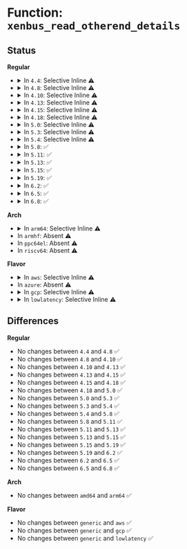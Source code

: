 # Function: <code>xenbus_read_otherend_details</code>

## Status
<b>Regular</b>
<ul>
<li>
<details>
<summary>In <code>4.4</code>: Selective Inline ⚠️</summary>

```c
int xenbus_read_otherend_details(struct xenbus_device *xendev, char *id_node, char *path_node);
```

**Collision:** Unique Global

**Inline:** Selective

**Transformation:** False

**Instances:**

```
In drivers/xen/xenbus/xenbus_probe.c (ffffffff814cf160)
Location: drivers/xen/xenbus/xenbus_probe.c:145
Inline: True
Direct callers:
  - drivers/xen/xenbus/xenbus_probe_backend.c:read_frontend_details
  - drivers/xen/xenbus/xenbus_probe_frontend.c:read_backend_details
```
**Symbols:**

```
ffffffff814cf160-ffffffff814cf221: xenbus_read_otherend_details (STB_GLOBAL)
```
</details>
</li>
<li>
<details>
<summary>In <code>4.8</code>: Selective Inline ⚠️</summary>

```c
int xenbus_read_otherend_details(struct xenbus_device *xendev, char *id_node, char *path_node);
```

**Collision:** Unique Global

**Inline:** Selective

**Transformation:** False

**Instances:**

```
In drivers/xen/xenbus/xenbus_probe.c (ffffffff8151fd60)
Location: drivers/xen/xenbus/xenbus_probe.c:145
Inline: True
Direct callers:
  - drivers/xen/xenbus/xenbus_probe_backend.c:read_frontend_details
  - drivers/xen/xenbus/xenbus_probe_frontend.c:read_backend_details
```
**Symbols:**

```
ffffffff8151fd60-ffffffff8151fe29: xenbus_read_otherend_details (STB_GLOBAL)
```
</details>
</li>
<li>
<details>
<summary>In <code>4.10</code>: Selective Inline ⚠️</summary>

```c
int xenbus_read_otherend_details(struct xenbus_device *xendev, char *id_node, char *path_node);
```

**Collision:** Unique Global

**Inline:** Selective

**Transformation:** False

**Instances:**

```
In drivers/xen/xenbus/xenbus_probe.c (ffffffff8154c210)
Location: drivers/xen/xenbus/xenbus_probe.c:145
Inline: True
Direct callers:
  - drivers/xen/xenbus/xenbus_probe_backend.c:read_frontend_details
  - drivers/xen/xenbus/xenbus_probe_frontend.c:read_backend_details
```
**Symbols:**

```
ffffffff8154c210-ffffffff8154c2d9: xenbus_read_otherend_details (STB_GLOBAL)
```
</details>
</li>
<li>
<details>
<summary>In <code>4.13</code>: Selective Inline ⚠️</summary>

```c
int xenbus_read_otherend_details(struct xenbus_device *xendev, char *id_node, char *path_node);
```

**Collision:** Unique Global

**Inline:** Selective

**Transformation:** False

**Instances:**

```
In drivers/xen/xenbus/xenbus_probe.c (ffffffff81560490)
Location: drivers/xen/xenbus/xenbus_probe.c:144
Inline: True
Direct callers:
  - drivers/xen/xenbus/xenbus_probe_backend.c:read_frontend_details
  - drivers/xen/xenbus/xenbus_probe_frontend.c:read_backend_details
```
**Symbols:**

```
ffffffff81560490-ffffffff81560548: xenbus_read_otherend_details (STB_GLOBAL)
```
</details>
</li>
<li>
<details>
<summary>In <code>4.15</code>: Selective Inline ⚠️</summary>

```c
int xenbus_read_otherend_details(struct xenbus_device *xendev, char *id_node, char *path_node);
```

**Collision:** Unique Global

**Inline:** Selective

**Transformation:** False

**Instances:**

```
In drivers/xen/xenbus/xenbus_probe.c (ffffffff815c4750)
Location: drivers/xen/xenbus/xenbus_probe.c:144
Inline: True
Direct callers:
  - drivers/xen/xenbus/xenbus_probe_backend.c:read_frontend_details
  - drivers/xen/xenbus/xenbus_probe_frontend.c:read_backend_details
```
**Symbols:**

```
ffffffff815c4750-ffffffff815c4808: xenbus_read_otherend_details (STB_GLOBAL)
```
</details>
</li>
<li>
<details>
<summary>In <code>4.18</code>: Selective Inline ⚠️</summary>

```c
int xenbus_read_otherend_details(struct xenbus_device *xendev, char *id_node, char *path_node);
```

**Collision:** Unique Global

**Inline:** Selective

**Transformation:** False

**Instances:**

```
In drivers/xen/xenbus/xenbus_probe.c (ffffffff815fcdd0)
Location: drivers/xen/xenbus/xenbus_probe.c:144
Inline: True
Direct callers:
  - drivers/xen/xenbus/xenbus_probe_backend.c:read_frontend_details
  - drivers/xen/xenbus/xenbus_probe_frontend.c:read_backend_details
```
**Symbols:**

```
ffffffff815fcdd0-ffffffff815fce88: xenbus_read_otherend_details (STB_GLOBAL)
```
</details>
</li>
<li>
<details>
<summary>In <code>5.0</code>: Selective Inline ⚠️</summary>

```c
int xenbus_read_otherend_details(struct xenbus_device *xendev, char *id_node, char *path_node);
```

**Collision:** Unique Global

**Inline:** Selective

**Transformation:** False

**Instances:**

```
In drivers/xen/xenbus/xenbus_probe.c (ffffffff81617eb0)
Location: drivers/xen/xenbus/xenbus_probe.c:144
Inline: True
Direct callers:
  - drivers/xen/xenbus/xenbus_probe_backend.c:read_frontend_details
  - drivers/xen/xenbus/xenbus_probe_frontend.c:read_backend_details
```
**Symbols:**

```
ffffffff81617eb0-ffffffff81617f68: xenbus_read_otherend_details (STB_GLOBAL)
```
</details>
</li>
<li>
<details>
<summary>In <code>5.3</code>: Selective Inline ⚠️</summary>

```c
int xenbus_read_otherend_details(struct xenbus_device *xendev, char *id_node, char *path_node);
```

**Collision:** Unique Global

**Inline:** Selective

**Transformation:** False

**Instances:**

```
In drivers/xen/xenbus/xenbus_probe.c (ffffffff8164bb70)
Location: drivers/xen/xenbus/xenbus_probe.c:144
Inline: True
Direct callers:
  - drivers/xen/xenbus/xenbus_probe_backend.c:read_frontend_details
  - drivers/xen/xenbus/xenbus_probe_frontend.c:read_backend_details
```
**Symbols:**

```
ffffffff8164bb70-ffffffff8164bc33: xenbus_read_otherend_details (STB_GLOBAL)
```
</details>
</li>
<li>
<details>
<summary>In <code>5.4</code>: Selective Inline ⚠️</summary>

```c
int xenbus_read_otherend_details(struct xenbus_device *xendev, char *id_node, char *path_node);
```

**Collision:** Unique Global

**Inline:** Selective

**Transformation:** False

**Instances:**

```
In drivers/xen/xenbus/xenbus_probe.c (ffffffff8166e000)
Location: drivers/xen/xenbus/xenbus_probe.c:144
Inline: True
Direct callers:
  - drivers/xen/xenbus/xenbus_probe_backend.c:read_frontend_details
  - drivers/xen/xenbus/xenbus_probe_frontend.c:read_backend_details
```
**Symbols:**

```
ffffffff8166e000-ffffffff8166e0c3: xenbus_read_otherend_details (STB_GLOBAL)
```
</details>
</li>
<li>
<details>
<summary>In <code>5.8</code>: ✅</summary>

```c
int xenbus_read_otherend_details(struct xenbus_device *xendev, char *id_node, char *path_node);
```

**Collision:** Unique Global

**Inline:** No

**Transformation:** False

**Instances:**

```
In drivers/xen/xenbus/xenbus_probe.c (ffffffff8171dc30)
Location: drivers/xen/xenbus/xenbus_probe.c:144
Inline: False
Direct callers:
  - drivers/xen/xenbus/xenbus_probe_backend.c:read_frontend_details
  - drivers/xen/xenbus/xenbus_probe_frontend.c:read_backend_details
```
**Symbols:**

```
ffffffff8171dc30-ffffffff8171dcf3: xenbus_read_otherend_details (STB_GLOBAL)
```
</details>
</li>
<li>
<details>
<summary>In <code>5.11</code>: ✅</summary>

```c
int xenbus_read_otherend_details(struct xenbus_device *xendev, char *id_node, char *path_node);
```

**Collision:** Unique Global

**Inline:** No

**Transformation:** False

**Instances:**

```
In drivers/xen/xenbus/xenbus_probe.c (ffffffff8173abc0)
Location: drivers/xen/xenbus/xenbus_probe.c:145
Inline: False
Direct callers:
  - drivers/xen/xenbus/xenbus_probe_backend.c:read_frontend_details
  - drivers/xen/xenbus/xenbus_probe_frontend.c:read_backend_details
```
**Symbols:**

```
ffffffff8173abc0-ffffffff8173ac83: xenbus_read_otherend_details (STB_GLOBAL)
```
</details>
</li>
<li>
<details>
<summary>In <code>5.13</code>: ✅</summary>

```c
int xenbus_read_otherend_details(struct xenbus_device *xendev, char *id_node, char *path_node);
```

**Collision:** Unique Global

**Inline:** No

**Transformation:** False

**Instances:**

```
In drivers/xen/xenbus/xenbus_probe.c (ffffffff8171e5a0)
Location: drivers/xen/xenbus/xenbus_probe.c:145
Inline: False
Direct callers:
  - drivers/xen/xenbus/xenbus_probe_backend.c:read_frontend_details
  - drivers/xen/xenbus/xenbus_probe_frontend.c:read_backend_details
```
**Symbols:**

```
ffffffff8171e5a0-ffffffff8171e663: xenbus_read_otherend_details (STB_GLOBAL)
```
</details>
</li>
<li>
<details>
<summary>In <code>5.15</code>: ✅</summary>

```c
int xenbus_read_otherend_details(struct xenbus_device *xendev, char *id_node, char *path_node);
```

**Collision:** Unique Global

**Inline:** No

**Transformation:** False

**Instances:**

```
In drivers/xen/xenbus/xenbus_probe.c (ffffffff8179d350)
Location: drivers/xen/xenbus/xenbus_probe.c:145
Inline: False
Direct callers:
  - drivers/xen/xenbus/xenbus_probe_backend.c:read_frontend_details
  - drivers/xen/xenbus/xenbus_probe_frontend.c:read_backend_details
```
**Symbols:**

```
ffffffff8179d350-ffffffff8179d413: xenbus_read_otherend_details (STB_GLOBAL)
```
</details>
</li>
<li>
<details>
<summary>In <code>5.19</code>: ✅</summary>

```c
int xenbus_read_otherend_details(struct xenbus_device *xendev, char *id_node, char *path_node);
```

**Collision:** Unique Global

**Inline:** No

**Transformation:** False

**Instances:**

```
In drivers/xen/xenbus/xenbus_probe.c (ffffffff818d6a40)
Location: drivers/xen/xenbus/xenbus_probe.c:146
Inline: False
Direct callers:
  - drivers/xen/xenbus/xenbus_probe_backend.c:read_frontend_details
  - drivers/xen/xenbus/xenbus_probe_frontend.c:read_backend_details
```
**Symbols:**

```
ffffffff818d6a40-ffffffff818d6b30: xenbus_read_otherend_details (STB_GLOBAL)
```
</details>
</li>
<li>
<details>
<summary>In <code>6.2</code>: ✅</summary>

```c
int xenbus_read_otherend_details(struct xenbus_device *xendev, char *id_node, char *path_node);
```

**Collision:** Unique Global

**Inline:** No

**Transformation:** False

**Instances:**

```
In drivers/xen/xenbus/xenbus_probe.c (ffffffff81a28fb0)
Location: drivers/xen/xenbus/xenbus_probe.c:146
Inline: False
Direct callers:
  - drivers/xen/xenbus/xenbus_probe_backend.c:read_frontend_details
  - drivers/xen/xenbus/xenbus_probe_frontend.c:read_backend_details
```
**Symbols:**

```
ffffffff81a28fb0-ffffffff81a290a0: xenbus_read_otherend_details (STB_GLOBAL)
```
</details>
</li>
<li>
<details>
<summary>In <code>6.5</code>: ✅</summary>

```c
int xenbus_read_otherend_details(struct xenbus_device *xendev, char *id_node, char *path_node);
```

**Collision:** Unique Global

**Inline:** No

**Transformation:** False

**Instances:**

```
In drivers/xen/xenbus/xenbus_probe.c (ffffffff81a726b0)
Location: drivers/xen/xenbus/xenbus_probe.c:146
Inline: False
Direct callers:
  - drivers/xen/xenbus/xenbus_probe_backend.c:read_frontend_details
  - drivers/xen/xenbus/xenbus_probe_frontend.c:read_backend_details
```
**Symbols:**

```
ffffffff81a726b0-ffffffff81a727a0: xenbus_read_otherend_details (STB_GLOBAL)
```
</details>
</li>
<li>
<details>
<summary>In <code>6.8</code>: ✅</summary>

```c
int xenbus_read_otherend_details(struct xenbus_device *xendev, char *id_node, char *path_node);
```

**Collision:** Unique Global

**Inline:** No

**Transformation:** False

**Instances:**

```
In drivers/xen/xenbus/xenbus_probe.c (ffffffff81ac4810)
Location: drivers/xen/xenbus/xenbus_probe.c:146
Inline: False
Direct callers:
  - drivers/xen/xenbus/xenbus_probe_backend.c:read_frontend_details
  - drivers/xen/xenbus/xenbus_probe_frontend.c:read_backend_details
```
**Symbols:**

```
ffffffff81ac4810-ffffffff81ac4900: xenbus_read_otherend_details (STB_GLOBAL)
```
</details>
</li>
</ul>
<b>Arch</b>
<ul>
<li>
<details>
<summary>In <code>arm64</code>: Selective Inline ⚠️</summary>

```c
int xenbus_read_otherend_details(struct xenbus_device *xendev, char *id_node, char *path_node);
```

**Collision:** Unique Global

**Inline:** Selective

**Transformation:** False

**Instances:**

```
In drivers/xen/xenbus/xenbus_probe.c (ffff800010838d00)
Location: drivers/xen/xenbus/xenbus_probe.c:144
Inline: True
Direct callers:
  - drivers/xen/xenbus/xenbus_probe_backend.c:read_frontend_details
  - drivers/xen/xenbus/xenbus_probe_frontend.c:read_backend_details
```
**Symbols:**

```
ffff800010838d00-ffff800010838dec: xenbus_read_otherend_details (STB_GLOBAL)
```
</details>
</li>
<li>
In <code>armhf</code>: Absent ⚠️
</li>
<li>
In <code>ppc64el</code>: Absent ⚠️
</li>
<li>
In <code>riscv64</code>: Absent ⚠️
</li>
</ul>
<b>Flavor</b>
<ul>
<li>
<details>
<summary>In <code>aws</code>: Selective Inline ⚠️</summary>

```c
int xenbus_read_otherend_details(struct xenbus_device *xendev, char *id_node, char *path_node);
```

**Collision:** Unique Global

**Inline:** Selective

**Transformation:** False

**Instances:**

```
In drivers/xen/xenbus/xenbus_probe.c (ffffffff81633e10)
Location: drivers/xen/xenbus/xenbus_probe.c:145
Inline: True
Direct callers:
  - drivers/xen/xenbus/xenbus_probe_backend.c:read_frontend_details
  - drivers/xen/xenbus/xenbus_probe_frontend.c:read_backend_details
```
**Symbols:**

```
ffffffff81633e10-ffffffff81633ed3: xenbus_read_otherend_details (STB_GLOBAL)
```
</details>
</li>
<li>
In <code>azure</code>: Absent ⚠️
</li>
<li>
<details>
<summary>In <code>gcp</code>: Selective Inline ⚠️</summary>

```c
int xenbus_read_otherend_details(struct xenbus_device *xendev, char *id_node, char *path_node);
```

**Collision:** Unique Global

**Inline:** Selective

**Transformation:** False

**Instances:**

```
In drivers/xen/xenbus/xenbus_probe.c (ffffffff81661e40)
Location: drivers/xen/xenbus/xenbus_probe.c:144
Inline: True
Direct callers:
  - drivers/xen/xenbus/xenbus_probe_backend.c:read_frontend_details
  - drivers/xen/xenbus/xenbus_probe_frontend.c:read_backend_details
```
**Symbols:**

```
ffffffff81661e40-ffffffff81661f03: xenbus_read_otherend_details (STB_GLOBAL)
```
</details>
</li>
<li>
<details>
<summary>In <code>lowlatency</code>: Selective Inline ⚠️</summary>

```c
int xenbus_read_otherend_details(struct xenbus_device *xendev, char *id_node, char *path_node);
```

**Collision:** Unique Global

**Inline:** Selective

**Transformation:** False

**Instances:**

```
In drivers/xen/xenbus/xenbus_probe.c (ffffffff8167c410)
Location: drivers/xen/xenbus/xenbus_probe.c:144
Inline: True
Direct callers:
  - drivers/xen/xenbus/xenbus_probe_backend.c:read_frontend_details
  - drivers/xen/xenbus/xenbus_probe_frontend.c:read_backend_details
```
**Symbols:**

```
ffffffff8167c410-ffffffff8167c4d3: xenbus_read_otherend_details (STB_GLOBAL)
```
</details>
</li>
</ul>

## Differences
<b>Regular</b>
<ul>
<li>
No changes between <code>4.4</code> and <code>4.8</code> ✅
</li>
<li>
No changes between <code>4.8</code> and <code>4.10</code> ✅
</li>
<li>
No changes between <code>4.10</code> and <code>4.13</code> ✅
</li>
<li>
No changes between <code>4.13</code> and <code>4.15</code> ✅
</li>
<li>
No changes between <code>4.15</code> and <code>4.18</code> ✅
</li>
<li>
No changes between <code>4.18</code> and <code>5.0</code> ✅
</li>
<li>
No changes between <code>5.0</code> and <code>5.3</code> ✅
</li>
<li>
No changes between <code>5.3</code> and <code>5.4</code> ✅
</li>
<li>
No changes between <code>5.4</code> and <code>5.8</code> ✅
</li>
<li>
No changes between <code>5.8</code> and <code>5.11</code> ✅
</li>
<li>
No changes between <code>5.11</code> and <code>5.13</code> ✅
</li>
<li>
No changes between <code>5.13</code> and <code>5.15</code> ✅
</li>
<li>
No changes between <code>5.15</code> and <code>5.19</code> ✅
</li>
<li>
No changes between <code>5.19</code> and <code>6.2</code> ✅
</li>
<li>
No changes between <code>6.2</code> and <code>6.5</code> ✅
</li>
<li>
No changes between <code>6.5</code> and <code>6.8</code> ✅
</li>
</ul>
<b>Arch</b>
<ul>
<li>
No changes between <code>amd64</code> and <code>arm64</code> ✅
</li>
</ul>
<b>Flavor</b>
<ul>
<li>
No changes between <code>generic</code> and <code>aws</code> ✅
</li>
<li>
No changes between <code>generic</code> and <code>gcp</code> ✅
</li>
<li>
No changes between <code>generic</code> and <code>lowlatency</code> ✅
</li>
</ul>

